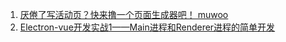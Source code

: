 1. [厌倦了写活动页？快来撸一个页面生成器吧！
   muwoo](https://zhuanlan.zhihu.com/p/48347377)
2. [Electron-vue开发实战1——Main进程和Renderer进程的简单开发](https://molunerfinn.com/electron-vue-2/#Renderer%E8%BF%9B%E7%A8%8B%E5%BC%80%E5%8F%91)
